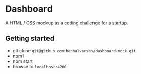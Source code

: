 # Dashboard

A HTML / CSS mockup as a coding challenge for a startup.

## Getting started

- git clone `git@github.com:benhalverson/dashboard-mock.git`
- npm i
- npm start
- browse to `localhost:4200`
